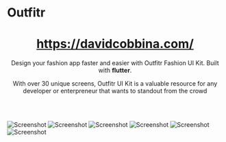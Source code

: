 # Outfitr

<h1 align="center">
  <a href="https://davidcobbina.com/" target="_blank">https://davidcobbina.com/</a>
</h1>

<p align="center">
    Design your fashion app faster and easier with Outfitr Fashion UI Kit. Built with <strong>flutter</strong>.
</p>
<p align="center">
    With over 30 unique screens, Outfitr UI Kit is a valuable resource for any developer or enterpreneur that wants to standout from the crowd
</p>


<br/><br/>

![Screenshot](assets/screenshots/outfitr_1.jpg)
![Screenshot](assets/screenshots/outfitr_2.jpg)
![Screenshot](assets/screenshots/outfitr_3.jpg)
![Screenshot](assets/screenshots/outfitr_4.jpg)
![Screenshot](assets/screenshots/outfitr_5.jpg)
![Screenshot](assets/screenshots/outfitr_6.jpg)


